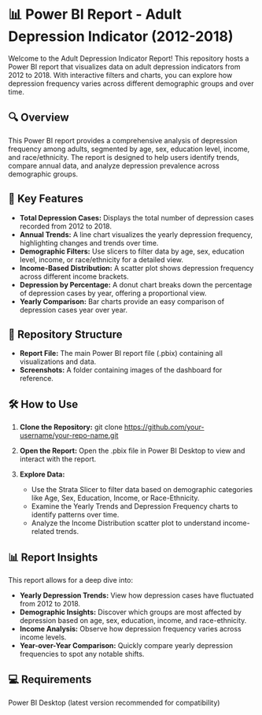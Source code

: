 # 📊 Power BI Report - Adult Depression Indicator (2012-2018)
Welcome to the Adult Depression Indicator Report! This repository hosts a Power BI report that visualizes data on adult depression indicators from 2012 to 2018. With interactive filters and charts, you can explore how depression frequency varies across different demographic groups and over time.

## 🔍 Overview

This Power BI report provides a comprehensive analysis of depression frequency among adults, segmented by age, sex, education level, income, and race/ethnicity. The report is designed to help users identify trends, compare annual data, and analyze depression prevalence across demographic groups.






## 🎯 Key Features

- **Total Depression Cases:** Displays the total number of depression cases recorded from 2012 to 2018.
- **Annual Trends:** A line chart visualizes the yearly depression frequency, highlighting changes and trends over time.
- **Demographic Filters:** Use slicers to filter data by age, sex, education level, income, or race/ethnicity for a detailed view.
- **Income-Based Distribution:** A scatter plot shows depression frequency across different income brackets.
- **Depression by Percentage:** A donut chart breaks down the percentage of depression cases by year, offering a proportional view.
- **Yearly Comparison:** Bar charts provide an easy comparison of depression cases year over year.

## 📂 Repository Structure

- **Report File:** The main Power BI report file (.pbix) containing all visualizations and data.
- **Screenshots:** A folder containing images of the dashboard for reference.

## 🛠️ How to Use

1. **Clone the Repository:**
git clone https://github.com/your-username/your-repo-name.git

2. **Open the Report:** Open the .pbix file in Power BI Desktop to view and interact with the report.

3. **Explore Data:**
    - Use the Strata Slicer to filter data based on demographic categories like Age, Sex, Education, Income, or Race-Ethnicity.
    - Examine the Yearly Trends and Depression Frequency charts to identify patterns over time.
    - Analyze the Income Distribution scatter plot to understand income-related trends.

## 📊 Report Insights

This report allows for a deep dive into:
- **Yearly Depression Trends:** View how depression cases have fluctuated from 2012 to 2018.
- **Demographic Insights:** Discover which groups are most affected by depression based on age, sex, education, income, and race-ethnicity.
- **Income Analysis:** Observe how depression frequency varies across income levels.
- **Year-over-Year Comparison:** Quickly compare yearly depression frequencies to spot any notable shifts.

## 💻 Requirements

Power BI Desktop (latest version recommended for compatibility)
